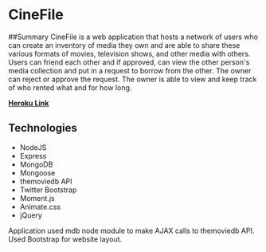 # CineFile

##Summary
CineFile is a web application that hosts a network of users who can create an inventory of media they own and are able to share these various formats of movies, television shows, and other media with others. Users can friend each other and if approved, can view the other person's media collection and put in a request to borrow from the other. The owner can reject or approve the request. The owner is able to view and keep track of who rented what and for how long. 


[**Heroku Link**](https://cinefile.herokuapp.com)

## Technologies
* NodeJS
* Express
* MongoDB
* Mongoose
* themoviedb API
* Twitter Bootstrap
* Moment.js
* Animate.css
* jQuery

Application used mdb node module to make AJAX calls to themoviedb API. Used Bootstrap for website layout.